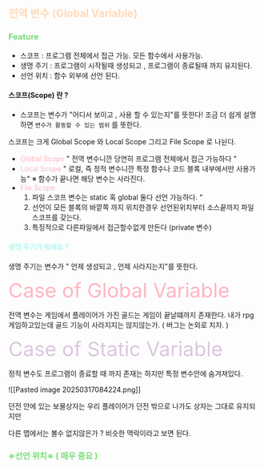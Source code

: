 
## <font color="#ffdab9">전역 변수 (Global Variable)</font>

### <font color="#77dd77">Feature</font>
- 스코프 : 프로그램 전체에서 접근 가능. 모든 함수에서 사용가능.
- 생명 주기 : 프로그램이 시작될때 생성되고 , 프로그램이 종료될때 까지 유지된다.
- 선언 위치 : 함수 외부에 선언 된다.


#### 스코프(Scope) 란 ? 
- 스코프는 변수가 "어디서 보이고 , 사용 할 수 있는지"를 뜻한다! 
  조금 더 쉽게 설명하면 `변수가 활동할 수 있는 범위` 를 뜻한다. 

스코프는 크게 Global Scope 와 Local Scope 그리고 File Scope 로 나뉜다.
- <font color="#ffb6c1">Global Scope</font> " 전역 변수니깐 당연히 프로그램 전체에서 접근 가능하다 "
- <font color="#ffb6c1">Local Scope</font> " 로컬, 즉 정적 변수니깐 특정 함수나 코드 블록 내부에서만 사용가능"
  ※ 함수가 끝나면 해당 변수는 사라진다. 
- <font color="#ffb6c1"> File Scope </font>
    1. 파일 스코프 변수는 static 혹 global 둘다 선언 가능하다. "
    2. 선언이 모든 블록의 바깥쪽 까지 위치한경우 선언된위치부터 소스끝까지 파일 스코프를 갖는다.
    3. 특징적으로 다른파일에서 접근할수없게 만든다 (private 변수)


#### <font color="#b2f7ef">생명 주기가 뭐예요 ? </font>

생명 주기는 변수가 " 언제 생성되고 , 언제 사라지는지"를 뜻한다.

<span class = "inkfree"><span style="font-size:40px;"><font color="#ffb6c1">Case of Global Variable</font></span></span>

전역 변수는 게임에서 플레이어가 가진 골드는 게임이 끝날떄까지 존재한다.
내가 rpg 게임하고있는데 골드 기능이 사라지지는 않지않는가. ( 버그는 논외로 치자. )

<span class = "inkfree"><span style="font-size:40px;"><font color="#dcc6e0">Case of Static Variable</font></span></span>

정적 변수도 프로그램이 종료할 때 까지 존재는 하지만 특정 변수안에 숨겨져있다. 

![[Pasted image 20250317084224.png]]

던전 안에 있는 보물상자는 우리 플레이어가 던전 밖으로 나가도 상자는 그대로 유지되지만 

다른 맵에서는 볼수 없지않은가 ? 비슷한 맥락이라고 보면 된다.

### <font color="#77dd77">※선언 위치※ ( 매우 중요 )  </font>





